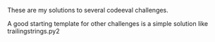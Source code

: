 These are my solutions to several codeeval challenges.

A good starting template for other challenges is a simple solution like trailingstrings.py2
